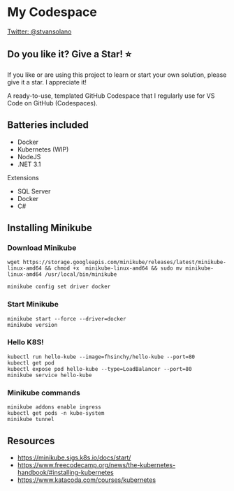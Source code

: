 # My Codespace

[Twitter: @stvansolano](https://twitter.com/stvansolano)

## Do you like it? Give a Star! :star:

If you like or are using this project to learn or start your own solution, please give it a star. I appreciate it!

A ready-to-use, templated GitHub Codespace that I regularly use for VS Code on GitHub (Codespaces).

## Batteries included

- Docker
- Kubernetes (WIP)
- NodeJS
- .NET 3.1

Extensions

- SQL Server
- Docker
- C#

## Installing Minikube

### Download Minikube

    wget https://storage.googleapis.com/minikube/releases/latest/minikube-linux-amd64 && chmod +x  minikube-linux-amd64 && sudo mv minikube-linux-amd64 /usr/local/bin/minikube

    minikube config set driver docker

### Start Minikube

    minikube start --force --driver=docker
    minikube version

### Hello K8S!

    kubectl run hello-kube --image=fhsinchy/hello-kube --port=80
    kubectl get pod
    kubectl expose pod hello-kube --type=LoadBalancer --port=80
    minikube service hello-kube

### Minikube commands
    minikube addons enable ingress
    kubectl get pods -n kube-system
    minikube tunnel

## Resources
- https://minikube.sigs.k8s.io/docs/start/
- https://www.freecodecamp.org/news/the-kubernetes-handbook/#installing-kubernetes
- https://www.katacoda.com/courses/kubernetes